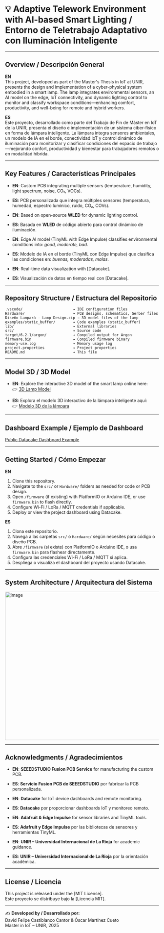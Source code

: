 # 💡 Adaptive Telework Environment with AI-based Smart Lighting / Entorno de Teletrabajo Adaptativo con Iluminación Inteligente

---

##  Overview / Descripción General

**EN**  
This project, developed as part of the Master's Thesis in IoT at UNIR, presents the design and implementation of a cyber-physical system embodied in a smart lamp. The lamp integrates environmental sensors, an AI model on the edge, IoT connectivity, and dynamic lighting control to monitor and classify workspace conditions—enhancing comfort, productivity, and well-being for remote and hybrid workers.

**ES**  
Este proyecto, desarrollado como parte del Trabajo de Fin de Máster en IoT de la UNIR, presenta el diseño e implementación de un sistema ciber-físico en forma de lámpara inteligente. La lámpara integra sensores ambientales, un modelo de IA en el borde, conectividad IoT y control dinámico de iluminación para monitorizar y clasificar condiciones del espacio de trabajo—mejorando confort, productividad y bienestar para trabajadores remotos o en modalidad híbrida.

---

##  Key Features / Características Principales

- **EN**: Custom PCB integrating multiple sensors (temperature, humidity, light spectrum, noise, CO₂, VOCs).  
- **ES**: PCB personalizada que integra múltiples sensores (temperatura, humedad, espectro lumínico, ruido, CO₂, COVs).

- **EN**: Based on open-source **WLED** for dynamic lighting control.  
- **ES**: Basada en **WLED** de código abierto para control dinámico de iluminación.

- **EN**: Edge AI model (TinyML with Edge Impulse) classifies environmental conditions into: *good, moderate, bad*.  
- **ES**: Modelo de IA en el borde (TinyML con Edge Impulse) que clasifica las condiciones en: *buenas, moderadas, malas*.

- **EN**: Real-time data visualization with [Datacake].  
- **ES**: Visualización de datos en tiempo real con [Datacake].

---

##  Repository Structure / Estructura del Repositorio

```text
.vscode/                       → IDE configuration files
Hardware/                      → PCB designs, schematics, Gerber files
Diseño Lampará - Lamp Design.zip → 3D model files of the lamp
examples/static_buffer/        → Code examples (static_buffer)
lib/                           → External libraries
src/                           → Source code
target/6.2.1/argon/            → Compiled output for Argon
firmware.bin                   → Compiled firmware binary
memory-use.log                 → Memory usage log
project.properties             → Project properties
README.md                      → This file
```

---

##  Model 3D / 3D Model

- **EN**: Explore the interactive 3D model of the smart lamp online here:  
  👉 [3D Lamp Model](https://lurmis.vercel.app/en)

- **ES**: Explora el modelo 3D interactivo de la lámpara inteligente aquí:  
  👉 [Modelo 3D de la lámpara](https://lurmis.vercel.app/es)

---

##  Dashboard Example / Ejemplo de Dashboard

[Public Datacake Dashboard Example](https://datacake.co/blog/public-links-for-device-dashboards-how-to-share-lorawan-mqtt-devices-on-datacake-iot-platform)

---

##  Getting Started / Cómo Empezar

**EN**  
1. Clone this repository.  
2. Navigate to the `src/` or `Hardware/` folders as needed for code or PCB design.  
3. Open `/firmware` (if existing) with PlatformIO or Arduino IDE, or use `firmware.bin` to flash directly.  
4. Configure Wi-Fi / LoRa / MQTT credentials if applicable.  
5. Deploy or view the project dashboard using Datacake.

**ES**  
1. Clona este repositorio.  
2. Navega a las carpetas `src/` o `Hardware/` según necesites para código o diseño PCB.  
3. Abre `/firmware` (si existe) con PlatformIO o Arduino IDE, o usa `firmware.bin` para flashear directamente.  
4. Configura las credenciales Wi-Fi / LoRa / MQTT si aplica.  
5. Despliega o visualiza el dashboard del proyecto usando Datacake.

---

##  System Architecture / Arquitectura del Sistema

<img width="945" height="484" alt="image" src="https://github.com/user-attachments/assets/d104de6f-2ce4-4e7b-86a0-59acdf961c03" />


---

##  Acknowledgments / Agradecimientos

- **EN**: **SEEEDSTUDIO Fusion PCB Service** for manufacturing the custom PCB.  
- **ES**: **Servicio Fusion PCB de SEEEDSTUDIO** por fabricar la PCB personalizada.

- **EN**: **Datacake** for IoT device dashboards and remote monitoring.  
- **ES**: **Datacake** por proporcionar dashboards IoT y monitoreo remoto.

- **EN**: **Adafruit & Edge Impulse** for sensor libraries and TinyML tools.  
- **ES**: **Adafruit y Edge Impulse** por las bibliotecas de sensores y herramientas TinyML.

- **EN**: **UNIR – Universidad Internacional de La Rioja** for academic guidance.  
- **ES**: **UNIR – Universidad Internacional de La Rioja** por la orientación académica.

---

##  License / Licencia

This project is released under the [MIT License].  
Este proyecto se distribuye bajo la [Licencia MIT].

---

✍️ **Developed by / Desarrollado por:**  
David Felipe Castiblanco Cantor & Óscar Martínez Cueto  
Master in IoT – UNIR, 2025

